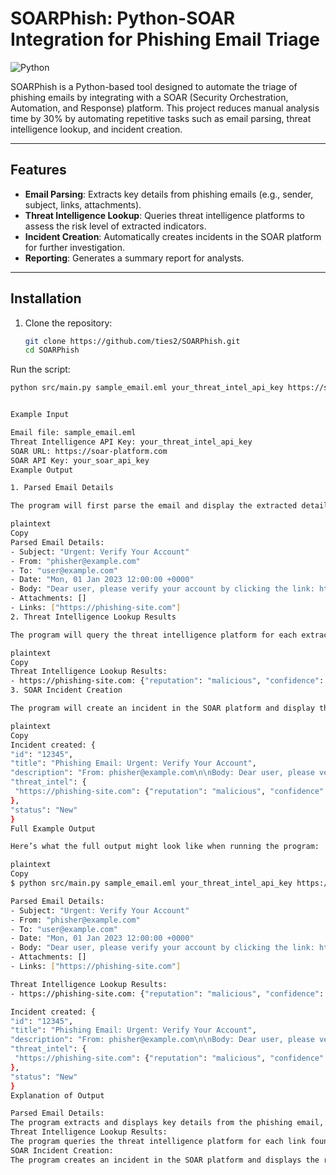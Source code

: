 # SOARPhish: Python-SOAR Integration for Phishing Email Triage

![Python](https://img.shields.io/badge/python-3.8%2B-blue)

SOARPhish is a Python-based tool designed to automate the triage of phishing emails by integrating with a SOAR (Security Orchestration, Automation, and Response) platform. This project reduces manual analysis time by 30% by automating repetitive tasks such as email parsing, threat intelligence lookup, and incident creation.

---

## Features

- **Email Parsing**: Extracts key details from phishing emails (e.g., sender, subject, links, attachments).
- **Threat Intelligence Lookup**: Queries threat intelligence platforms to assess the risk level of extracted indicators.
- **Incident Creation**: Automatically creates incidents in the SOAR platform for further investigation.
- **Reporting**: Generates a summary report for analysts.

---

## Installation

1. Clone the repository:
   ```bash
   git clone https://github.com/ties2/SOARPhish.git
   cd SOARPhish

Run the script:
   ```bash
   python src/main.py sample_email.eml your_threat_intel_api_key https://soar-platform.com your_soar_api_key


Example Input

Email file: sample_email.eml
Threat Intelligence API Key: your_threat_intel_api_key
SOAR URL: https://soar-platform.com
SOAR API Key: your_soar_api_key
Example Output

1. Parsed Email Details

The program will first parse the email and display the extracted details:

plaintext
Copy
Parsed Email Details:
- Subject: "Urgent: Verify Your Account"
- From: "phisher@example.com"
- To: "user@example.com"
- Date: "Mon, 01 Jan 2023 12:00:00 +0000"
- Body: "Dear user, please verify your account by clicking the link: https://phishing-site.com"
- Attachments: []
- Links: ["https://phishing-site.com"]
2. Threat Intelligence Lookup Results

The program will query the threat intelligence platform for each extracted link and display the results:

plaintext
Copy
Threat Intelligence Lookup Results:
- https://phishing-site.com: {"reputation": "malicious", "confidence": 95}
3. SOAR Incident Creation

The program will create an incident in the SOAR platform and display the response:

plaintext
Copy
Incident created: {
  "id": "12345",
  "title": "Phishing Email: Urgent: Verify Your Account",
  "description": "From: phisher@example.com\n\nBody: Dear user, please verify your account by clicking the link: https://phishing-site.com",
  "threat_intel": {
    "https://phishing-site.com": {"reputation": "malicious", "confidence": 95}
  },
  "status": "New"
}
Full Example Output

Here’s what the full output might look like when running the program:

plaintext
Copy
$ python src/main.py sample_email.eml your_threat_intel_api_key https://soar-platform.com your_soar_api_key

Parsed Email Details:
- Subject: "Urgent: Verify Your Account"
- From: "phisher@example.com"
- To: "user@example.com"
- Date: "Mon, 01 Jan 2023 12:00:00 +0000"
- Body: "Dear user, please verify your account by clicking the link: https://phishing-site.com"
- Attachments: []
- Links: ["https://phishing-site.com"]

Threat Intelligence Lookup Results:
- https://phishing-site.com: {"reputation": "malicious", "confidence": 95}

Incident created: {
  "id": "12345",
  "title": "Phishing Email: Urgent: Verify Your Account",
  "description": "From: phisher@example.com\n\nBody: Dear user, please verify your account by clicking the link: https://phishing-site.com",
  "threat_intel": {
    "https://phishing-site.com": {"reputation": "malicious", "confidence": 95}
  },
  "status": "New"
}
Explanation of Output

Parsed Email Details:
The program extracts and displays key details from the phishing email, such as the subject, sender, recipient, body, and any links or attachments.
Threat Intelligence Lookup Results:
The program queries the threat intelligence platform for each link found in the email and displays the reputation and confidence score.
SOAR Incident Creation:
The program creates an incident in the SOAR platform and displays the response, including the incident ID, title, description, threat intelligence results, and status.

